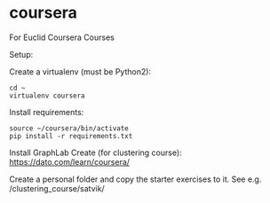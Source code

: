 # coursera
For Euclid Coursera Courses

Setup:

Create a virtualenv (must be Python2):

```
cd ~
virtualenv coursera
```

Install requirements:
```
source ~/coursera/bin/activate
pip install -r requirements.txt
```

Install GraphLab Create (for clustering course):
https://dato.com/learn/coursera/

Create a personal folder and copy the starter exercises to it. See e.g. /clustering_course/satvik/
